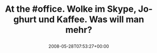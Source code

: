 ---
retweeted: false
source: <a href="http://twitter.com" rel="nofollow">Twitter Web Client</a>
entities:
  hashtags:
  - text: office
    indices:
    - '7'
    - '14'
  symbols: []
  user_mentions: []
  urls: []
display_text_range:
- '0'
- '70'
favorite_count: '0'
id_str: '821532191'
truncated: false
retweet_count: '0'
id: '821532191'
created_at: Wed May 28 07:53:27 +0000 2008
favorited: false
full_text: 'At the #office. Wolke im Skype, Joghurt und Kaffee. Was will man mehr?'
lang: de
tags:
- office
- pesos/twitter
date: '2008-05-28T07:53:27+00:00'
src: https://twitter.com/bascht/status/821532191
original_url: https://twitter.com/bascht/status/821532191
type: twitter_tweet
text: 'At the #office. Wolke im Skype, Joghurt und Kaffee. Was will man mehr?'
title: 'At the #office. Wolke im Skype, Joghurt und Kaffee. Was will man mehr?

  '

---